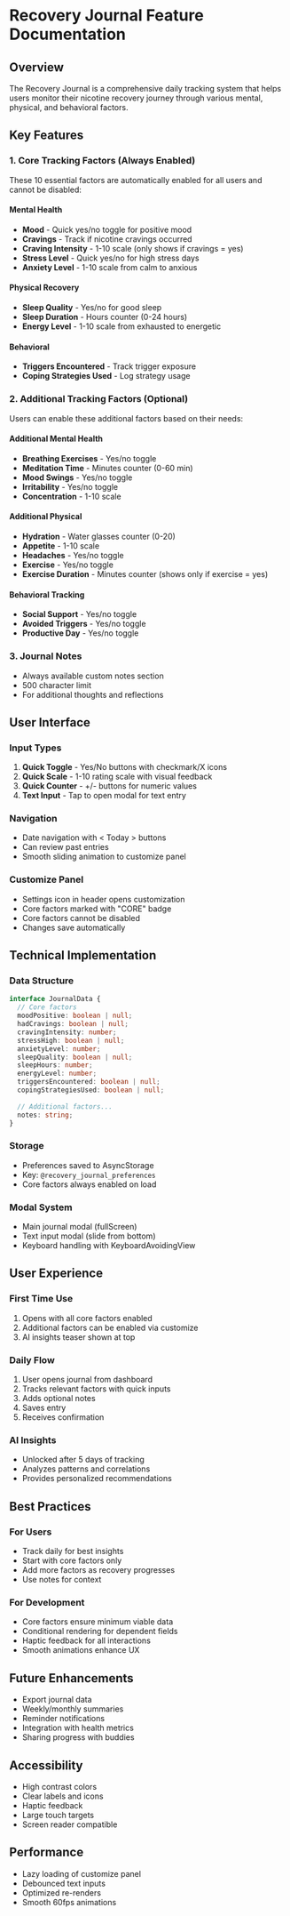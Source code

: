 # Recovery Journal Feature Documentation

## Overview
The Recovery Journal is a comprehensive daily tracking system that helps users monitor their nicotine recovery journey through various mental, physical, and behavioral factors.

## Key Features

### 1. Core Tracking Factors (Always Enabled)
These 10 essential factors are automatically enabled for all users and cannot be disabled:

#### Mental Health
- **Mood** - Quick yes/no toggle for positive mood
- **Cravings** - Track if nicotine cravings occurred
- **Craving Intensity** - 1-10 scale (only shows if cravings = yes)
- **Stress Level** - Quick yes/no for high stress days
- **Anxiety Level** - 1-10 scale from calm to anxious

#### Physical Recovery
- **Sleep Quality** - Yes/no for good sleep
- **Sleep Duration** - Hours counter (0-24 hours)
- **Energy Level** - 1-10 scale from exhausted to energetic

#### Behavioral
- **Triggers Encountered** - Track trigger exposure
- **Coping Strategies Used** - Log strategy usage

### 2. Additional Tracking Factors (Optional)
Users can enable these additional factors based on their needs:

#### Additional Mental Health
- **Breathing Exercises** - Yes/no toggle
- **Meditation Time** - Minutes counter (0-60 min)
- **Mood Swings** - Yes/no toggle
- **Irritability** - Yes/no toggle
- **Concentration** - 1-10 scale

#### Additional Physical
- **Hydration** - Water glasses counter (0-20)
- **Appetite** - 1-10 scale
- **Headaches** - Yes/no toggle
- **Exercise** - Yes/no toggle
- **Exercise Duration** - Minutes counter (shows only if exercise = yes)

#### Behavioral Tracking
- **Social Support** - Yes/no toggle
- **Avoided Triggers** - Yes/no toggle
- **Productive Day** - Yes/no toggle

### 3. Journal Notes
- Always available custom notes section
- 500 character limit
- For additional thoughts and reflections

## User Interface

### Input Types
1. **Quick Toggle** - Yes/No buttons with checkmark/X icons
2. **Quick Scale** - 1-10 rating scale with visual feedback
3. **Quick Counter** - +/- buttons for numeric values
4. **Text Input** - Tap to open modal for text entry

### Navigation
- Date navigation with < Today > buttons
- Can review past entries
- Smooth sliding animation to customize panel

### Customize Panel
- Settings icon in header opens customization
- Core factors marked with "CORE" badge
- Core factors cannot be disabled
- Changes save automatically

## Technical Implementation

### Data Structure
```typescript
interface JournalData {
  // Core factors
  moodPositive: boolean | null;
  hadCravings: boolean | null;
  cravingIntensity: number;
  stressHigh: boolean | null;
  anxietyLevel: number;
  sleepQuality: boolean | null;
  sleepHours: number;
  energyLevel: number;
  triggersEncountered: boolean | null;
  copingStrategiesUsed: boolean | null;
  
  // Additional factors...
  notes: string;
}
```

### Storage
- Preferences saved to AsyncStorage
- Key: `@recovery_journal_preferences`
- Core factors always enabled on load

### Modal System
- Main journal modal (fullScreen)
- Text input modal (slide from bottom)
- Keyboard handling with KeyboardAvoidingView

## User Experience

### First Time Use
1. Opens with all core factors enabled
2. Additional factors can be enabled via customize
3. AI insights teaser shown at top

### Daily Flow
1. User opens journal from dashboard
2. Tracks relevant factors with quick inputs
3. Adds optional notes
4. Saves entry
5. Receives confirmation

### AI Insights
- Unlocked after 5 days of tracking
- Analyzes patterns and correlations
- Provides personalized recommendations

## Best Practices

### For Users
- Track daily for best insights
- Start with core factors only
- Add more factors as recovery progresses
- Use notes for context

### For Development
- Core factors ensure minimum viable data
- Conditional rendering for dependent fields
- Haptic feedback for all interactions
- Smooth animations enhance UX

## Future Enhancements
- Export journal data
- Weekly/monthly summaries
- Reminder notifications
- Integration with health metrics
- Sharing progress with buddies

## Accessibility
- High contrast colors
- Clear labels and icons
- Haptic feedback
- Large touch targets
- Screen reader compatible

## Performance
- Lazy loading of customize panel
- Debounced text inputs
- Optimized re-renders
- Smooth 60fps animations 